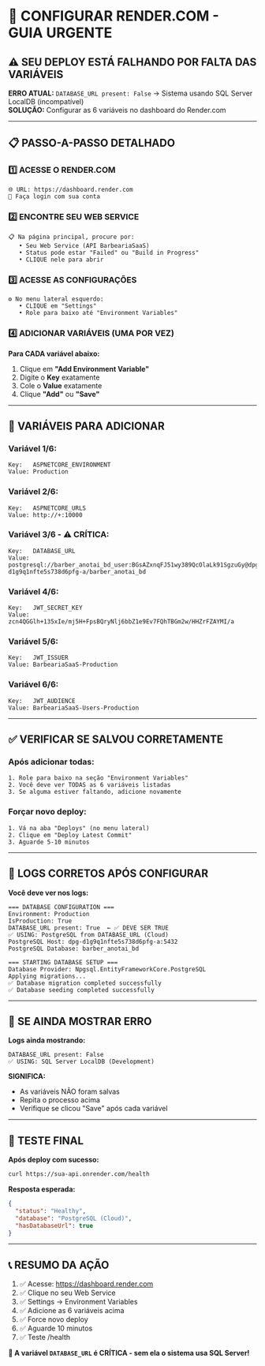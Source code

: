 # 🚨 **CONFIGURAR RENDER.COM - GUIA URGENTE**

## ⚠️ **SEU DEPLOY ESTÁ FALHANDO POR FALTA DAS VARIÁVEIS**

**ERRO ATUAL:** `DATABASE_URL present: False` → Sistema usando SQL Server LocalDB (incompatível)  
**SOLUÇÃO:** Configurar as 6 variáveis no dashboard do Render.com

---

## 📋 **PASSO-A-PASSO DETALHADO**

### **1️⃣ ACESSE O RENDER.COM**
```
🌐 URL: https://dashboard.render.com
👤 Faça login com sua conta
```

### **2️⃣ ENCONTRE SEU WEB SERVICE**
```
📋 Na página principal, procure por:
   • Seu Web Service (API BarbeariaSaaS)
   • Status pode estar "Failed" ou "Build in Progress"
   • CLIQUE nele para abrir
```

### **3️⃣ ACESSE AS CONFIGURAÇÕES**
```
⚙️ No menu lateral esquerdo:
   • CLIQUE em "Settings"
   • Role para baixo até "Environment Variables"
```

### **4️⃣ ADICIONAR VARIÁVEIS (UMA POR VEZ)**

**Para CADA variável abaixo:**
1. Clique em **"Add Environment Variable"**
2. Digite o **Key** exatamente
3. Cole o **Value** exatamente  
4. Clique **"Add"** ou **"Save"**

---

## 🔑 **VARIÁVEIS PARA ADICIONAR**

### **Variável 1/6:**
```
Key:   ASPNETCORE_ENVIRONMENT
Value: Production
```

### **Variável 2/6:**
```
Key:   ASPNETCORE_URLS
Value: http://+:10000
```

### **Variável 3/6 - ⚠️ CRÍTICA:**
```
Key:   DATABASE_URL
Value: postgresql://barber_anotai_bd_user:BGsAZxnqFJ51wy389QcOlaLk91SgzuGy@dpg-d1g9q1nfte5s738d6pfg-a/barber_anotai_bd
```

### **Variável 4/6:**
```
Key:   JWT_SECRET_KEY
Value: zcn4QGGlh+135xIe/mj5H+FpsBQryNlj6bbZ1e9Ev7FQhTBGm2w/HHZrFZAYMI/a
```

### **Variável 5/6:**
```
Key:   JWT_ISSUER
Value: BarbeariaSaaS-Production
```

### **Variável 6/6:**
```
Key:   JWT_AUDIENCE
Value: BarbeariaSaaS-Users-Production
```

---

## ✅ **VERIFICAR SE SALVOU CORRETAMENTE**

### **Após adicionar todas:**
```
1. Role para baixo na seção "Environment Variables"
2. Você deve ver TODAS as 6 variáveis listadas
3. Se alguma estiver faltando, adicione novamente
```

### **Forçar novo deploy:**
```
1. Vá na aba "Deploys" (no menu lateral)
2. Clique em "Deploy Latest Commit" 
3. Aguarde 5-10 minutos
```

---

## 🎯 **LOGS CORRETOS APÓS CONFIGURAR**

**Você deve ver nos logs:**
```
=== DATABASE CONFIGURATION ===
Environment: Production
IsProduction: True
DATABASE_URL present: True  ← ✅ DEVE SER TRUE
✅ USING: PostgreSQL from DATABASE_URL (Cloud)
PostgreSQL Host: dpg-d1g9q1nfte5s738d6pfg-a:5432
PostgreSQL Database: barber_anotai_bd

=== STARTING DATABASE SETUP ===
Database Provider: Npgsql.EntityFrameworkCore.PostgreSQL
Applying migrations...
✅ Database migration completed successfully
✅ Database seeding completed successfully
```

---

## 🔴 **SE AINDA MOSTRAR ERRO**

**Logs ainda mostrando:**
```
DATABASE_URL present: False
✅ USING: SQL Server LocalDB (Development)
```

**SIGNIFICA:**
- As variáveis NÃO foram salvas
- Repita o processo acima
- Verifique se clicou "Save" após cada variável

---

## 🚀 **TESTE FINAL**

**Após deploy com sucesso:**
```bash
curl https://sua-api.onrender.com/health
```

**Resposta esperada:**
```json
{
  "status": "Healthy",
  "database": "PostgreSQL (Cloud)",
  "hasDatabaseUrl": true
}
```

---

## 📞 **RESUMO DA AÇÃO**

1. ✅ Acesse: https://dashboard.render.com
2. ✅ Clique no seu Web Service
3. ✅ Settings → Environment Variables  
4. ✅ Adicione as 6 variáveis acima
5. ✅ Force novo deploy
6. ✅ Aguarde 10 minutos
7. ✅ Teste /health

**🎯 A variável `DATABASE_URL` é CRÍTICA - sem ela o sistema usa SQL Server!** 
